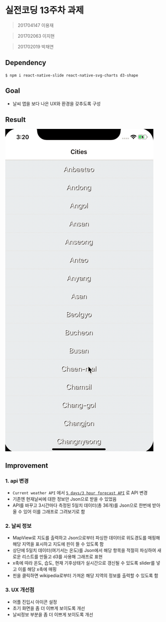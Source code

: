 # 실전코딩 13주차 과제
> 201704147 이용재

> 201702063 이지현

> 201702019 박채연

## Dependency
`$ npm i react-native-slide react-native-svg-charts d3-shape`

## Goal
- 날씨 앱을 보다 나은 UX와 환경을 갖추도록 구성

## Result
![img](assets/readme.gif)

## Improvement
### 1. api 변경
- `Current weather API` 에서 [`5 days/3 hour forecast API`](https://openweathermap.org/forecast5) 로 API 변경
- 기존엔 현재날씨에 대한 정보만 Json으로 받을 수 있었음
- API를 바꾸고 3시간마다 측정된 5일치 데이터(총 36개)를 Json으로 한번에 받아올 수 있어 이를 그래프로 그려보기로 함
### 2. 날씨 정보
- MapView로 지도를 출력하고 Json으로부터 파싱한 데이터로 위도경도를 매핑해 해당 지역을 표시하고 지도에 핀이 뜰 수 있도록 함
- 상단에 5일치 데이터(여기서는 온도)를 Json에서 해당 항목을 적절히 파싱하여 새로운 리스트를 만들고 d3를 사용해 그래프로 표현
- x축에 따라 온도, 습도, 현재 기후상태가 실시간으로 갱신될 수 있도록 slider를 넣고 이를 해당 x축에 매핑
- 핀을 클릭하면 wikipedia로부터 가져온 해당 지역의 정보를 출력할 수 있도록 함 
### 3. UX 개선점
- 어플 진입시 아이콘 설정
- 초기 화면을 좀 더 이쁘게 보이도록 개선
- 날씨정보 부분을 좀 더 이쁘게 보이도록 개선

